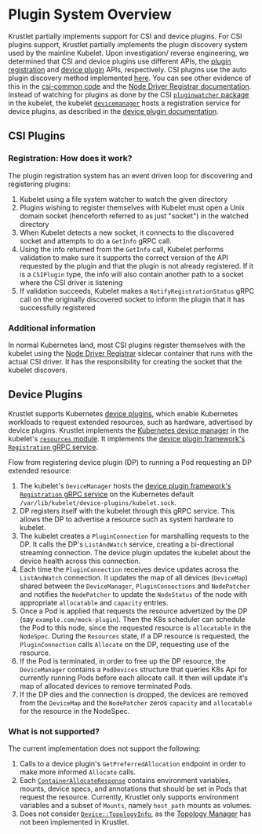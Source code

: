 # Plugin System Overview

Krustlet partially implements support for CSI and device plugins. For CSI
plugins support, Krustlet partially implements the plugin discovery system used
by the mainline Kubelet. Upon investigation/ reverse engineering, we determined
that CSI and device plugins use different APIs, the [plugin
registration](../../crates/kubelet/proto/pluginregistration/v1/pluginregistration.proto)
and [device
plugin](../../crates/kubelet/proto/deviceplugin/v1beta1/deviceplugin.proto)
APIs, respectively. CSI plugins use the auto plugin discovery method implemented
[here](https://github.com/kubernetes/kubernetes/tree/fd74333a971e2048b5fb2b692a9e043483d63fba/pkg/kubelet/pluginmanager).
You can see other evidence of this in the [csi-common
code](https://github.com/kubernetes-csi/drivers/blob/master/pkg/csi-common/nodeserver-default.go)
and the [Node Driver Registrar
documentation](https://github.com/kubernetes-csi/node-driver-registrar/blob/be7678e75e23b5419624ae3983b66957c0991073/README.md).
Instead of watching for plugins as done by the CSI [`pluginwatcher`
package](https://github.com/kubernetes/kubernetes/tree/fd74333a971e2048b5fb2b692a9e043483d63fba/pkg/kubelet/pluginmanager/pluginwatcher)
in the kubelet, the kubelet
[`devicemanager`](https://github.com/kubernetes/kubernetes/tree/fd74333a971e2048b5fb2b692a9e043483d63fba/pkg/kubelet/cm/devicemanager)
hosts a registration service for device plugins, as described in the [device
plugin
documentation](https://kubernetes.io/docs/concepts/extend-kubernetes/compute-storage-net/device-plugins/#device-plugin-registration).

## CSI Plugins

### Registration: How does it work?

The plugin registration system has an event driven loop for discovering and
registering plugins:

1. Kubelet using a file system watcher to watch the given directory
2. Plugins wishing to register themselves with Kubelet must open a Unix domain
   socket (henceforth referred to as just "socket") in the watched directory
3. When Kubelet detects a new socket, it connects to the discovered socket and
   attempts to do a `GetInfo` gRPC call.
4. Using the info returned from the `GetInfo` call, Kubelet performs validation
   to make sure it supports the correct version of the API requested by the
   plugin and that the plugin is not already registered. If it is a `CSIPlugin`
   type, the info will also contain another path to a socket where the CSI
   driver is listening
5. If validation succeeds, Kubelet makes a `NotifyRegistrationStatus` gRPC call
   on the originally discovered socket to inform the plugin that it has
   successfully registered

### Additional information

In normal Kubernetes land, most CSI plugins register themselves with the kubelet
using the [Node Driver
Registrar](https://github.com/kubernetes-csi/node-driver-registrar) sidecar
container that runs with the actual CSI driver. It has the responsibility for
creating the socket that the kubelet discovers.

## Device Plugins

Krustlet supports Kubernetes [device
plugins](https://kubernetes.io/docs/concepts/extend-kubernetes/compute-storage-net/device-plugins/),
which enable Kubernetes workloads to request extended resources, such as
hardware, advertised by device plugins. Krustlet implements the [Kubernetes
device
manager](https://github.com/kubernetes/kubernetes/tree/fd74333a971e2048b5fb2b692a9e043483d63fba/pkg/kubelet/cm/devicemanager)
in the kubelet's [`resources` module](../../crates/kubelet/src/resources). It
implements the [device plugin framework's `Registration` gRPC
service](https://kubernetes.io/docs/concepts/extend-kubernetes/compute-storage-net/device-plugins/#device-plugin-registration).

Flow from registering device plugin  (DP) to running a Pod requesting an DP
extended resource:

1. The kubelet's `DeviceManager` hosts the [device plugin framework's
   `Registration` gRPC
   service](https://kubernetes.io/docs/concepts/extend-kubernetes/compute-storage-net/device-plugins/#device-plugin-registration)
   on the Kubernetes default `/var/lib/kubelet/device-plugins/kubelet.sock`.
1. DP registers itself with the kubelet through this gRPC service. This allows
   the DP to advertise a resource such as system hardware to kubelet.
1. The kubelet creates a `PluginConnection` for marshalling requests to the DP.
   It calls the DP's `ListAndWatch` service, creating a bi-directional streaming
   connection. The device plugin updates the kubelet about the device health
   across this connection.
1. Each time the `PluginConnection` receives device updates across the
   `ListAndWatch` connection. It updates the map of all devices (`DeviceMap`)
   shared between the `DeviceManager`, `PluginConnections` and `NodePatcher` and
   notifies the `NodePatcher` to update the `NodeStatus` of the node with
   appropriate `allocatable` and `capacity` entries.
1. Once a Pod is applied that requests the resource advertized by the DP (say
   `example.com/mock-plugin`). Then the K8s scheduler can schedule the Pod to
   this node, since the requested resource is `allocatable` in the `NodeSpec`.
   During the `Resources` state, if a DP resource is requested, the
   `PluginConnection` calls `Allocate` on the DP, requesting use of the
   resource.
1. If the Pod is terminated, in order to free up the DP resource, the
   `DeviceManager` contains a `PodDevices` structure that queries K8s Api for
   currently running Pods before each allocate call. It then will update it's
   map of allocated devices to remove terminated Pods.
1. If the DP dies and the connection is dropped, the devices are removed from
   the `DeviceMap` and the `NodePatcher` zeros `capacity` and `allocatable` for
   the resource in the NodeSpec.

### What is not supported?

The current implementation does not support the following:

1. Calls to a device plugin's `GetPreferredAllocation` endpoint in order to make
   more informed `Allocate` calls.
1. Each
   [`ContainerAllocateResponse`](../../crates/kubelet/proto/deviceplugin/v1beta1/deviceplugin.proto#L181)
   contains environment variables, mounts, device specs, and annotations that
   should be set in Pods that request the resource. Currently, Krustlet only
   supports environment variables and a subset of `Mounts`, namely `host_path`
   mounts as volumes.
1. Does not consider
   [`Device::TopologyInfo`](../../crates/kubelet/proto/deviceplugin/v1beta1/deviceplugin.proto#L98),
   as the [Topology
   Manager](https://kubernetes.io/docs/concepts/extend-kubernetes/compute-storage-net/device-plugins/#device-plugin-integration-with-the-topology-manager)
   has not been implemented in Krustlet.
